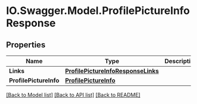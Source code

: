 # IO.Swagger.Model.ProfilePictureInfoResponse
## Properties

Name | Type | Description | Notes
------------ | ------------- | ------------- | -------------
**Links** | [**ProfilePictureInfoResponseLinks**](ProfilePictureInfoResponseLinks.md) |  | [optional] 
**ProfilePictureInfo** | [**ProfilePictureInfo**](ProfilePictureInfo.md) |  | [optional] 

[[Back to Model list]](../README.md#documentation-for-models) [[Back to API list]](../README.md#documentation-for-api-endpoints) [[Back to README]](../README.md)


